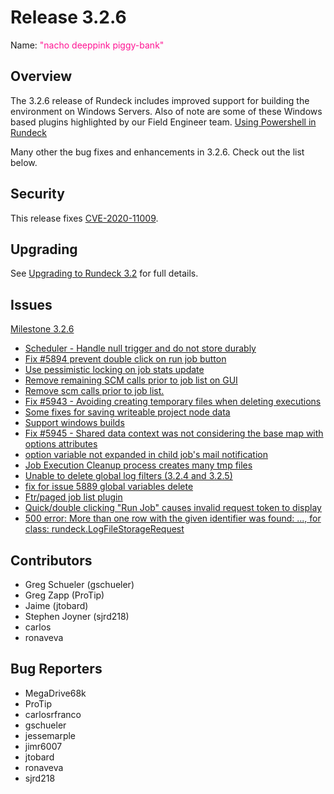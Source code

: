 # Release 3.2.6

Name: <span style="color: deeppink"><span class="glyphicon glyphicon-piggy-bank"></span> "nacho deeppink piggy-bank"</span>

## Overview

The 3.2.6 release of Rundeck includes improved support for building the environment on Windows Servers.  Also of note are some of these Windows based plugins highlighted by our Field Engineer team.
[Using Powershell in Rundeck](https://www.youtube.com/watch?v=X2hw51uytUA)

Many other the bug fixes and enhancements in 3.2.6.  Check out the list below.

## Security
This release fixes [CVE-2020-11009](https://github.com/rundeck/rundeck/security/advisories/GHSA-5679-7qrc-5m7j).

## Upgrading

See [Upgrading to Rundeck 3.2](/upgrading/upgrading-to-rundeck-3.2.html) for full details.

## Issues

[Milestone 3.2.6](https://github.com/rundeck/rundeck/milestone/140)

* [Scheduler - Handle null trigger and do not store durably](https://github.com/rundeck/rundeck/pull/5985)
* [Fix #5894 prevent double click on run job button](https://github.com/rundeck/rundeck/pull/5974)
* [Use pessimistic locking on job stats update](https://github.com/rundeck/rundeck/pull/5971)
* [Remove remaining SCM calls prior to job list on GUI](https://github.com/rundeck/rundeck/pull/5970)
* [Remove scm calls prior to job list.](https://github.com/rundeck/rundeck/issues/5967)
* [Fix #5943 - Avoiding creating temporary files when deleting executions](https://github.com/rundeck/rundeck/pull/5966)
* [Some fixes for saving writeable project node data](https://github.com/rundeck/rundeck/pull/5965)
* [Support windows builds](https://github.com/rundeck/rundeck/pull/5954)
* [Fix #5945 - Shared data context was not considering the base map with options attributes](https://github.com/rundeck/rundeck/pull/5946)
* [option variable not expanded in child job's mail notification](https://github.com/rundeck/rundeck/issues/5945)
* [Job Execution Cleanup process creates many tmp files](https://github.com/rundeck/rundeck/issues/5943)
* [Unable to delete global log filters (3.2.4 and 3.2.5)](https://github.com/rundeck/rundeck/issues/5941)
* [fix for issue 5889 global variables delete](https://github.com/rundeck/rundeck/pull/5939)
* [Ftr/paged job list plugin](https://github.com/rundeck/rundeck/pull/5918)
* [Quick/double clicking "Run Job" causes invalid request token to display](https://github.com/rundeck/rundeck/issues/5894)
* [500 error: More than one row with the given identifier was found: ..., for class: rundeck.LogFileStorageRequest](https://github.com/rundeck/rundeck/issues/5081)

## Contributors

* Greg Schueler (gschueler)
* Greg Zapp (ProTip)
* Jaime (jtobard)
* Stephen Joyner (sjrd218)
* carlos
* ronaveva

## Bug Reporters

* MegaDrive68k
* ProTip
* carlosrfranco
* gschueler
* jessemarple
* jimr6007
* jtobard
* ronaveva
* sjrd218
